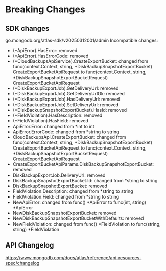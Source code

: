 # Breaking Changes

## SDK changes

go.mongodb.org/atlas-sdk/v20250312001/admin
Incompatible changes:

- (\*ApiError).HasError: removed
- (\*ApiError).HasErrorCode: removed
- (*CloudBackupsApiService).CreateExportBucket: changed from func(context.Context, string, *DiskBackupSnapshotExportBucket) CreateExportBucketApiRequest to func(context.Context, string, \*DiskBackupSnapshotExportBucketRequest) CreateExportBucketApiRequest
- (\*DiskBackupExportJob).GetDeliveryUrl: removed
- (\*DiskBackupExportJob).GetDeliveryUrlOk: removed
- (\*DiskBackupExportJob).HasDeliveryUrl: removed
- (\*DiskBackupExportJob).SetDeliveryUrl: removed
- (\*DiskBackupSnapshotExportBucket).HasId: removed
- (\*FieldViolation).HasDescription: removed
- (\*FieldViolation).HasField: removed
- ApiError.Error: changed from \*int to int
- ApiError.ErrorCode: changed from \*string to string
- CloudBackupsApi.CreateExportBucket: changed from func(context.Context, string, *DiskBackupSnapshotExportBucket) CreateExportBucketApiRequest to func(context.Context, string, *DiskBackupSnapshotExportBucketRequest) CreateExportBucketApiRequest
- CreateExportBucketApiParams.DiskBackupSnapshotExportBucket: removed
- DiskBackupExportJob.DeliveryUrl: removed
- DiskBackupSnapshotExportBucket.Id: changed from \*string to string
- DiskBackupSnapshotExportBucket: removed
- FieldViolation.Description: changed from \*string to string
- FieldViolation.Field: changed from \*string to string
- NewApiError: changed from func() *ApiError to func(int, string) *ApiError
- NewDiskBackupSnapshotExportBucket: removed
- NewDiskBackupSnapshotExportBucketWithDefaults: removed
- NewFieldViolation: changed from func() *FieldViolation to func(string, string) *FieldViolation

## API Changelog

https://www.mongodb.com/docs/atlas/reference/api-resources-spec/changelog
